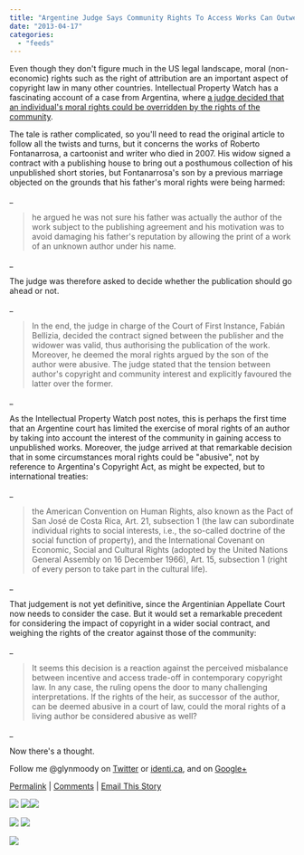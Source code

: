 ```yaml
---
title: "Argentine Judge Says Community Rights To Access Works Can Outweigh Creator&amp;#039;s Moral Rights"
date: "2013-04-17"
categories: 
  - "feeds"
---
```


Even though they don't figure much in the US legal landscape, moral (non-economic) rights such as the right of attribution are an important aspect of copyright law in many other countries. Intellectual Property Watch has a fascinating account of a case from Argentina, where [a judge decided that an individual's moral rights could be overridden by the rights of the community](http://www.ip-watch.org/2013/04/11/community-right-to-access-unpublished-works-trumps-moral-rights-of-heir-argentine-court-says/).

The tale is rather complicated, so you'll need to read the original article to follow all the twists and turns, but it concerns the works of Roberto Fontanarrosa, a cartoonist and writer who died in 2007. His widow signed a contract with a publishing house to bring out a posthumous collection of his unpublished short stories, but Fontanarrosa's son by a previous marriage objected on the grounds that his father's moral rights were being harmed:

_

> he argued he was not sure his father was actually the author of the work subject to the publishing agreement and his motivation was to avoid damaging his father's reputation by allowing the print of a work of an unknown author under his name.

_

The judge was therefore asked to decide whether the publication should go ahead or not.

_

> In the end, the judge in charge of the Court of First Instance, Fabián Bellizia, decided the contract signed between the publisher and the widower was valid, thus authorising the publication of the work. Moreover, he deemed the moral rights argued by the son of the author were abusive. The judge stated that the tension between author's copyright and community interest and explicitly favoured the latter over the former.

_

As the Intellectual Property Watch post notes, this is perhaps the first time that an Argentine court has limited the exercise of moral rights of an author by taking into account the interest of the community in gaining access to unpublished works. Moreover, the judge arrived at that remarkable decision that in some circumstances moral rights could be "abusive", not by reference to Argentina's Copyright Act, as might be expected, but to international treaties:

_

> the American Convention on Human Rights, also known as the Pact of San José de Costa Rica, Art. 21, subsection 1 (the law can subordinate individual rights to social interests, i.e., the so-called doctrine of the social function of property), and the International Covenant on Economic, Social and Cultural Rights (adopted by the United Nations General Assembly on 16 December 1966), Art. 15, subsection 1 (right of every person to take part in the cultural life).

_

That judgement is not yet definitive, since the Argentinian Appellate Court now needs to consider the case. But it would set a remarkable precedent for considering the impact of copyright in a wider social contract, and weighing the rights of the creator against those of the community:

_

> It seems this decision is a reaction against the perceived misbalance between incentive and access trade-off in contemporary copyright law. In any case, the ruling opens the door to many challenging interpretations. If the rights of the heir, as successor of the author, can be deemed abusive in a court of law, could the moral rights of a living author be considered abusive as well?

_

Now there's a thought.

Follow me @glynmoody on [Twitter](http://twitter.com/glynmoody) or [identi.ca](http://identi.ca/glynmoody), and on [Google+](https://plus.google.com/100647702320088380533)

  
  
[Permalink](http://www.techdirt.com/articles/20130416/07593622724/argentine-judge-says-community-rights-to-access-works-can-outweigh-creators-moral-rights.shtml) | [Comments](http://www.techdirt.com/articles/20130416/07593622724/argentine-judge-says-community-rights-to-access-works-can-outweigh-creators-moral-rights.shtml#comments) | [Email This Story](http://www.techdirt.com/articles/20130416/07593622724/argentine-judge-says-community-rights-to-access-works-can-outweigh-creators-moral-rights.shtml?op=sharethis)  
  
  
[![](http://ads.pheedo.com/img.phdo?s=2503134f727201db70fcf62bb31f94bd&p=1)](http://ads.pheedo.com/click.phdo?s=2503134f727201db70fcf62bb31f94bd&p=1) ![](http://tags.bluekai.com/site/5148)![](http://insight.adsrvr.org/track/evnt/?ct=0:8pyu3gz&adv=wouzn4v&fmt=3)

[![](http://feeds.feedburner.com/~ff/techdirt/feed?i=XcI-6cMasD4:5gspJHiRv1s:D7DqB2pKExk)](http://feeds.feedburner.com/~ff/techdirt/feed?a=XcI-6cMasD4:5gspJHiRv1s:D7DqB2pKExk) [![](http://feeds.feedburner.com/~ff/techdirt/feed?d=c-S6u7MTCTE)](http://feeds.feedburner.com/~ff/techdirt/feed?a=XcI-6cMasD4:5gspJHiRv1s:c-S6u7MTCTE)

![](http://feeds.feedburner.com/~r/techdirt/feed/~4/XcI-6cMasD4)

